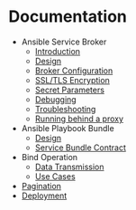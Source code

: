 # Documentation

* Ansible Service Broker
  * [Introduction](introduction.md)
  * [Design](design.md)
  * [Broker Configuration](config.md)
  * [SSL/TLS Encryption](ssl_tls.md)
  * [Secret Parameters](secrets.md)
  * [Debugging](debugging.md)
  * [Troubleshooting](troubleshooting.md)
  * [Running behind a proxy](proxy.md)
* Ansible Playbook Bundle
  * [Design](https://github.com/ansibleplaybookbundle/ansible-playbook-bundle/blob/master/docs/design.md)
  * [Service Bundle Contract](service-bundle.md)
* Bind Operation
  * [Data Transmission](bind-data-transmission.md)
  * [Use Cases](usecases.md)
* [Pagination](pagination.md)
* [Deployment](deployment.md)
